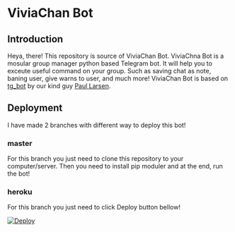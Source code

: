 # ViviaChan Bot
## Introduction
Heya, there! This repository is source of ViviaChan Bot. ViviaChna Bot is a mosular group manager python based Telegram bot. It will help you to exceute useful command on your group. Such as saving chat as note, baning user, give warns to user, and much more!
ViviaChan Bot is based on [tg_bot](https://github.com/PaulSonOfLars/tgbot) by our kind guy [Paul Larsen](https://github.com/PaulSonOfLars).

## Deployment
I have made 2 branches with different way to deploy this bot!
### master
 For this branch you just need to clone this repository to your computer/server. Then you need to install pip moduler and at the end, run the bot!

### heroku
 For this branch you just need to click Deploy button bellow!
 
[![Deploy](https://www.herokucdn.com/deploy/button.svg)](https://heroku.com/deploy)